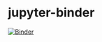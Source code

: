 # jupyter-binder

[![Binder](http://mybinder.org/badge.svg)](http://mybinder.org:/repo/kwilcox/jupyter-binder)
